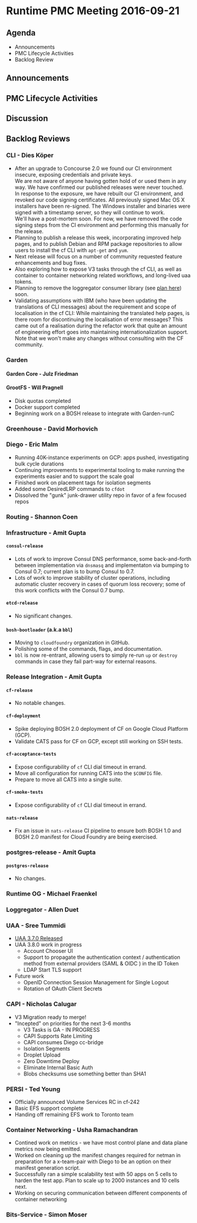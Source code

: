 # Runtime PMC Meeting 2016-09-21

## Agenda
* Announcements
* PMC Lifecycle Activities
* Backlog Review

## Announcements


## PMC Lifecycle Activities


## Discussion


## Backlog Reviews

### CLI - Dies Köper
- After an upgrade to Concourse 2.0 we found our CI environment insecure, exposing credentials and private keys.  
  We are not aware of anyone having gotten hold of or used them in any way. We have confirmed our published releases were never touched.  
  In response to the exposure, we have rebuilt our CI environment, and revoked our code signing certificates. All previously signed Mac OS X installers have been re-signed. The Windows installer and binaries were signed with a timestamp server, so they will continue to work.  
  We'll have a post-mortem soon. For now, we have removed the code signing steps from the CI environment and performing this manually for the release.
- Planning to publish a release this week, incorporating improved help pages, and to publish Debian and RPM package repositories to allow users to install the cf CLI with `apt-get` and `yum`.
- Next release will focus on a number of community requested feature enhancements and bug fixes.
- Also exploring how to expose V3 tasks through the cf CLI, as well as container to container networking related workflows, and long-lived uaa tokens.
- Planning to remove the loggregator consumer library (see [plan here](https://lists.cloudfoundry.org/archives/list/cf-dev@lists.cloudfoundry.org/message/JISQUXZVSRQELIFWAJ7GIY2YSUWQLXE7/)) soon.
- Validating assumptions with IBM (who have been updating the translations of CLI messages) about the requirement and scope of localisation in the cf CLI: While maintaining the translated help pages, is there room for discontinuing the localisation of error messages? This came out of a realisation during the refactor work that quite an amount of engineering effort goes into maintaining internationalization support. Note that we won't make any changes without consulting with the CF community.

### Garden

#### Garden Core - Julz Friedman

#### GrootFS - Will Pragnell

- Disk quotas completed
- Docker support completed
- Beginning work on a BOSH release to integrate with Garden-runC

### Greenhouse - David Morhovich

### Diego - Eric Malm

- Running 40K-instance experiments on GCP: apps pushed, investigating bulk cycle durations
- Continuing improvements to experimental tooling to make running the experiments easier and to support the scale goal
- Finished work on placement tags for isolation segments
- Added some DesiredLRP commands to `cfdot`
- Dissolved the "gunk" junk-drawer utility repo in favor of a few focused repos


### Routing - Shannon Coen

### Infrastructure - Amit Gupta

#### `consul-release`
* Lots of work to improve Consul DNS performance, some back-and-forth between implementation via `dnsmasq` and implementaton via bumping to Consul 0.7; current plan is to bump Consul to 0.7.
* Lots of work to improve stability of cluster operations, including automatic cluster recovery in cases of quorum loss recovery; some of this work conflicts with the Consul 0.7 bump.

#### `etcd-release`
* No significant changes.

#### `bosh-bootloader` (a.k.a `bbl`)
* Moving to `cloudfoundry` organization in GitHub.
* Polishing some of the commands, flags, and documentation.
* `bbl` is now re-entrant, allowing users to simply re-run `up` or `destroy` commands in case they fail part-way for external reasons.

### Release Integration - Amit Gupta

####  `cf-release`
* No notable changes.

#### `cf-deployment`
* Spike deploying BOSH 2.0 deployment of CF on Google Cloud Platform (GCP).
* Validate CATS pass for CF on GCP, except still working on SSH tests.

#### `cf-acceptance-tests`
* Expose configurability of `cf` CLI dial timeout in errand.
* Move all configuration for running CATS into the `$CONFIG` file.
* Prepare to move all CATS into a single suite.

#### `cf-smoke-tests`
* Expose configurability of `cf` CLI dial timeout in errand.

#### `nats-release`
* Fix an issue in `nats-release` CI pipeline to ensure both BOSH 1.0 and BOSH 2.0 manifest for Cloud Foundry are being exercised.

### postgres-release - Amit Gupta

#### `postgres-release`
* No changes.

### Runtime OG - Michael Fraenkel

### Loggregator - Allen Duet

### UAA - Sree Tummidi

 - [UAA 3.7.0 Released](https://github.com/cloudfoundry/uaa/releases/tag/3.7.0)
 - UAA 3.8.0 work in progress
   - Account Chooser UI
   - Support to propagate the authentication context / authentication method from external providers (SAML & OIDC ) in the ID Token
   - LDAP Start TLS support
 - Future work
   - OpenID Connection Session Management for Single Logout
   - Rotation of OAuth Client Secrets

### CAPI - Nicholas Calugar
- V3 Migration ready to merge!
- "Incepted" on priorities for the next 3-6 months
  - V3 Tasks is GA - IN PROGRESS
  - CAPI Supports Rate Limiting
  - CAPI consumes Diego cc-bridge
  - Isolation Segments
  - Droplet Upload
  - Zero Downtime Deploy
  - Eliminate Internal Basic Auth
  - Blobs checksums use something better than SHA1

### PERSI - Ted Young
- Officially announced Volume Services RC in cf-242
- Basic EFS support complete
- Handing off remaining EFS work to Toronto team

### Container Networking - Usha Ramachandran
- Contined work on metrics - we have most control plane and data plane metrics now being emitted.
- Worked on cleaning up the manifest changes required for netman in preparation for a x-team-pair with Diego to be an option on their manifest generation script.
- Successfully ran a simple scalability test with 50 apps on 5 cells to harden the test app. Plan to scale up to 2000 instances and 10 cells next. 
- Working on securing communication between different components of container networking

### Bits-Service - Simon Moser
